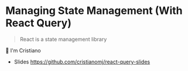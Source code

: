 # Managing State Management (With React Query)

> React is a state management library

👋 I'm Cristiano

- Slides https://github.com/cristianomj/react-query-slides
